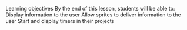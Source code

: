 Learning objectives
By the end of this lesson, students will be able to:
Display information to the user
Allow sprites to deliver information to the user
Start and display timers in their projects
